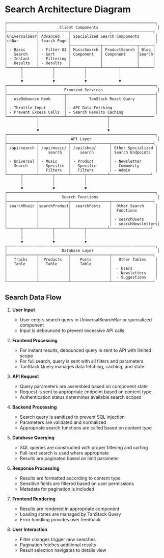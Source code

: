 # Search Architecture Diagram

```
┌─────────────────────────────────────────────────────────────────┐
│                       Client Components                          │
├─────────────┬─────────────┬─────────────────┬──────────────────┤
│UniversalSear│ Advanced    │ Specialized Search Components       │
│chBar        │ Search Page │                                     │
│             │             ├─────────────┬───────────────┬──────┤
│ - Basic     │ - Filter UI │ MusicSearch │ ProductSearch │ Blog │
│   Search    │ - Sort      │ Component   │ Component     │Search│
│ - Instant   │ - Filtering │             │               │      │
│   Results   │ - Results   │             │               │      │
└──────┬──────┴──────┬──────┴──────┬──────┴───────┬───────┴──────┘
       │             │             │              │               
       │             │             │              │               
       ▼             ▼             ▼              ▼               
┌─────────────────────────────────────────────────────────────────┐
│                         Frontend Services                        │
├─────────────────────────┬───────────────────────────────────────┤
│   useDebounce Hook      │          TanStack React Query         │
│                         │                                       │
│ - Throttle Input        │ - API Data Fetching                   │
│ - Prevent Excess Calls  │ - Search Results Caching              │
└─────────────┬───────────┴──────────────────┬───────────────────┘
              │                              │                    
              │                              │                    
              ▼                              ▼                    
┌─────────────────────────────────────────────────────────────────┐
│                            API Layer                             │
├─────────────┬─────────────┬─────────────────┬──────────────────┤
│ /api/search │ /api/music/ │ /api/shop/      │ Other Specialized │
│             │    search   │    search       │ Search Endpoints  │
│             │             │                 │                   │
│ - Universal │ - Music     │ - Product       │ - Newsletter      │
│   Search    │   Specific  │   Specific      │ - Community       │
│             │   Filters   │   Filters       │ - Admin           │
└──────┬──────┴──────┬──────┴──────┬─────────┴──────────────────┘
       │             │             │                             
       │             │             │                             
       ▼             ▼             ▼                             
┌─────────────────────────────────────────────────────────────────┐
│                        Search Functions                          │
├─────────────┬─────────────┬─────────────────┬──────────────────┤
│ searchMusic │searchProduct│  searchPosts    │  Other Search     │
│             │             │                 │  Functions        │
│             │             │                 │                   │
│             │             │                 │ - searchUsers     │
│             │             │                 │ - searchNewsletters│
└──────┬──────┴──────┬──────┴──────┬─────────┴──────────────────┘
       │             │             │                             
       │             │             │                             
       ▼             ▼             ▼                             
┌─────────────────────────────────────────────────────────────────┐
│                        Database Layer                            │
├─────────────┬─────────────┬─────────────────┬──────────────────┤
│   Tracks    │  Products   │    Posts        │   Other Tables    │
│   Table     │   Table     │    Table        │                   │
│             │             │                 │  - Users          │
│             │             │                 │  - Newsletters    │
│             │             │                 │  - Suggestions    │
└─────────────┴─────────────┴─────────────────┴──────────────────┘
```

## Search Data Flow

1. **User Input**
   - User enters search query in UniversalSearchBar or specialized component
   - Input is debounced to prevent excessive API calls

2. **Frontend Processing**
   - For instant results, debounced query is sent to API with limited scope
   - For full search, query is sent with all filters and parameters
   - TanStack Query manages data fetching, caching, and state

3. **API Request**
   - Query parameters are assembled based on component state
   - Request is sent to appropriate endpoint based on content type
   - Authentication status determines available search scopes

4. **Backend Processing**
   - Search query is sanitized to prevent SQL injection
   - Parameters are validated and normalized
   - Appropriate search functions are called based on content type

5. **Database Querying**
   - SQL queries are constructed with proper filtering and sorting
   - Full-text search is used where appropriate
   - Results are paginated based on limit parameter

6. **Response Processing**
   - Results are formatted according to content type
   - Sensitive fields are filtered based on user permissions
   - Metadata for pagination is included

7. **Frontend Rendering**
   - Results are rendered in appropriate component
   - Loading states are managed by TanStack Query
   - Error handling provides user feedback
   
8. **User Interaction**
   - Filter changes trigger new searches
   - Pagination fetches additional results
   - Result selection navigates to details view